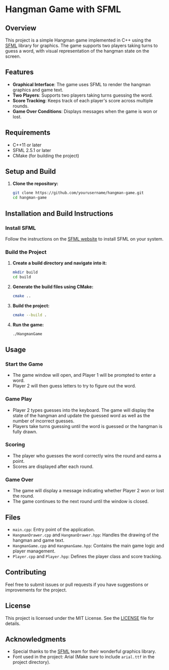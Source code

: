# Hangman Game with SFML

## Overview

This project is a simple Hangman game implemented in C++ using the [SFML](https://www.sfml-dev.org/) library for graphics. The game supports two players taking turns to guess a word, with visual representation of the hangman state on the screen.

## Features

- **Graphical Interface**: The game uses SFML to render the hangman graphics and game text.
- **Two Players**: Supports two players taking turns guessing the word.
- **Score Tracking**: Keeps track of each player's score across multiple rounds.
- **Game Over Conditions**: Displays messages when the game is won or lost.

## Requirements

- C++11 or later
- SFML 2.5.1 or later
- CMake (for building the project)

## Setup and Build

1. **Clone the repository:**

   ```bash
   git clone https://github.com/yourusername/hangman-game.git
   cd hangman-game

## Installation and Build Instructions

### Install SFML

Follow the instructions on the [SFML website](https://www.sfml-dev.org/) to install SFML on your system.

### Build the Project

1. **Create a build directory and navigate into it:**

    ```bash
    mkdir build
    cd build
    ```

2. **Generate the build files using CMake:**

    ```bash
    cmake ..
    ```

3. **Build the project:**

    ```bash
    cmake --build .
    ```

4. **Run the game:**

    ```bash
    ./HangmanGame
    ```


## Usage

### Start the Game

- The game window will open, and Player 1 will be prompted to enter a word.
- Player 2 will then guess letters to try to figure out the word.

### Game Play

- Player 2 types guesses into the keyboard. The game will display the state of the hangman and update the guessed word as well as the number of incorrect guesses.
- Players take turns guessing until the word is guessed or the hangman is fully drawn.

### Scoring

- The player who guesses the word correctly wins the round and earns a point.
- Scores are displayed after each round.

### Game Over

- The game will display a message indicating whether Player 2 won or lost the round.
- The game continues to the next round until the window is closed.

## Files

- `main.cpp`: Entry point of the application.
- `HangmanDrawer.cpp` and `HangmanDrawer.hpp`: Handles the drawing of the hangman and game text.
- `HangmanGame.cpp` and `HangmanGame.hpp`: Contains the main game logic and player management.
- `Player.cpp` and `Player.hpp`: Defines the player class and score tracking.

## Contributing

Feel free to submit issues or pull requests if you have suggestions or improvements for the project.

## License

This project is licensed under the MIT License. See the [LICENSE](LICENSE) file for details.

## Acknowledgments

- Special thanks to the [SFML](https://www.sfml-dev.org/) team for their wonderful graphics library.
- Font used in the project: Arial (Make sure to include `arial.ttf` in the project directory).


